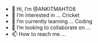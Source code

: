 - 👋 Hi, I’m @ANKITMAHTO8
- 👀 I’m interested in ... Cricket
- 🌱 I’m currently learning ... Coding
- 💞️ I’m looking to collaborate on ...
- 📫 How to reach me ...

<!---
ANKITMAHTO8/ANKITMAHTO8 is a ✨ special ✨ repository because its `README.md` (this file) appears on your GitHub profile.
You can click the Preview link to take a look at your changes.
--->
